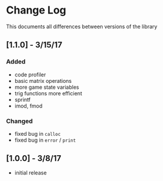 # Change Log
This documents all differences between versions of the library

## [1.1.0] - 3/15/17

### Added

- code profiler
- basic matrix operations
- more game state variables
- trig functions more efficient
- sprintf
- imod, fmod

### Changed

- fixed bug in `calloc`
- fixed bug in `error` / `print`

## [1.0.0] - 3/8/17

- initial release

